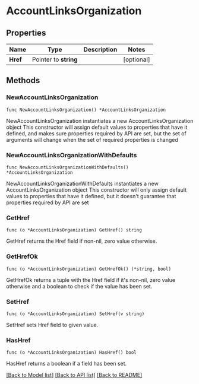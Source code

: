 # AccountLinksOrganization

## Properties

Name | Type | Description | Notes
------------ | ------------- | ------------- | -------------
**Href** | Pointer to **string** |  | [optional] 

## Methods

### NewAccountLinksOrganization

`func NewAccountLinksOrganization() *AccountLinksOrganization`

NewAccountLinksOrganization instantiates a new AccountLinksOrganization object
This constructor will assign default values to properties that have it defined,
and makes sure properties required by API are set, but the set of arguments
will change when the set of required properties is changed

### NewAccountLinksOrganizationWithDefaults

`func NewAccountLinksOrganizationWithDefaults() *AccountLinksOrganization`

NewAccountLinksOrganizationWithDefaults instantiates a new AccountLinksOrganization object
This constructor will only assign default values to properties that have it defined,
but it doesn't guarantee that properties required by API are set

### GetHref

`func (o *AccountLinksOrganization) GetHref() string`

GetHref returns the Href field if non-nil, zero value otherwise.

### GetHrefOk

`func (o *AccountLinksOrganization) GetHrefOk() (*string, bool)`

GetHrefOk returns a tuple with the Href field if it's non-nil, zero value otherwise
and a boolean to check if the value has been set.

### SetHref

`func (o *AccountLinksOrganization) SetHref(v string)`

SetHref sets Href field to given value.

### HasHref

`func (o *AccountLinksOrganization) HasHref() bool`

HasHref returns a boolean if a field has been set.


[[Back to Model list]](../README.md#documentation-for-models) [[Back to API list]](../README.md#documentation-for-api-endpoints) [[Back to README]](../README.md)


